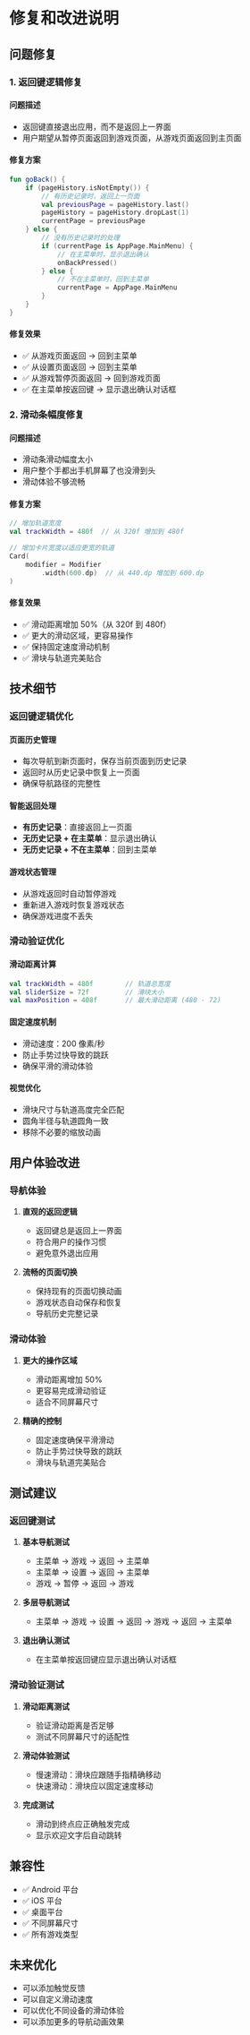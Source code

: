 # 修复和改进说明

## 问题修复

### 1. 返回键逻辑修复

#### 问题描述
- 返回键直接退出应用，而不是返回上一界面
- 用户期望从暂停页面返回到游戏页面，从游戏页面返回到主页面

#### 修复方案
```kotlin
fun goBack() {
    if (pageHistory.isNotEmpty()) {
        // 有历史记录时，返回上一页面
        val previousPage = pageHistory.last()
        pageHistory = pageHistory.dropLast(1)
        currentPage = previousPage
    } else {
        // 没有历史记录时的处理
        if (currentPage is AppPage.MainMenu) {
            // 在主菜单时，显示退出确认
            onBackPressed()
        } else {
            // 不在主菜单时，回到主菜单
            currentPage = AppPage.MainMenu
        }
    }
}
```

#### 修复效果
- ✅ 从游戏页面返回 → 回到主菜单
- ✅ 从设置页面返回 → 回到主菜单
- ✅ 从游戏暂停页面返回 → 回到游戏页面
- ✅ 在主菜单按返回键 → 显示退出确认对话框

### 2. 滑动条幅度修复

#### 问题描述
- 滑动条滑动幅度太小
- 用户整个手都出手机屏幕了也没滑到头
- 滑动体验不够流畅

#### 修复方案
```kotlin
// 增加轨道宽度
val trackWidth = 480f  // 从 320f 增加到 480f

// 增加卡片宽度以适应更宽的轨道
Card(
    modifier = Modifier
        .width(600.dp)  // 从 440.dp 增加到 600.dp
)
```

#### 修复效果
- ✅ 滑动距离增加 50%（从 320f 到 480f）
- ✅ 更大的滑动区域，更容易操作
- ✅ 保持固定速度滑动机制
- ✅ 滑块与轨道完美贴合

## 技术细节

### 返回键逻辑优化

#### 页面历史管理
- 每次导航到新页面时，保存当前页面到历史记录
- 返回时从历史记录中恢复上一页面
- 确保导航路径的完整性

#### 智能返回处理
- **有历史记录**：直接返回上一页面
- **无历史记录 + 在主菜单**：显示退出确认
- **无历史记录 + 不在主菜单**：回到主菜单

#### 游戏状态管理
- 从游戏返回时自动暂停游戏
- 重新进入游戏时恢复游戏状态
- 确保游戏进度不丢失

### 滑动验证优化

#### 滑动距离计算
```kotlin
val trackWidth = 480f        // 轨道总宽度
val sliderSize = 72f         // 滑块大小
val maxPosition = 408f       // 最大滑动距离 (480 - 72)
```

#### 固定速度机制
- 滑动速度：200 像素/秒
- 防止手势过快导致的跳跃
- 确保平滑的滑动体验

#### 视觉优化
- 滑块尺寸与轨道高度完全匹配
- 圆角半径与轨道圆角一致
- 移除不必要的缩放动画

## 用户体验改进

### 导航体验
1. **直观的返回逻辑**
   - 返回键总是返回上一界面
   - 符合用户的操作习惯
   - 避免意外退出应用

2. **流畅的页面切换**
   - 保持现有的页面切换动画
   - 游戏状态自动保存和恢复
   - 导航历史完整记录

### 滑动体验
1. **更大的操作区域**
   - 滑动距离增加 50%
   - 更容易完成滑动验证
   - 适合不同屏幕尺寸

2. **精确的控制**
   - 固定速度确保平滑滑动
   - 防止手势过快导致的跳跃
   - 滑块与轨道完美贴合

## 测试建议

### 返回键测试
1. **基本导航测试**
   - 主菜单 → 游戏 → 返回 → 主菜单
   - 主菜单 → 设置 → 返回 → 主菜单
   - 游戏 → 暂停 → 返回 → 游戏

2. **多层导航测试**
   - 主菜单 → 游戏 → 设置 → 返回 → 游戏 → 返回 → 主菜单

3. **退出确认测试**
   - 在主菜单按返回键应显示退出确认对话框

### 滑动验证测试
1. **滑动距离测试**
   - 验证滑动距离是否足够
   - 测试不同屏幕尺寸的适配性

2. **滑动体验测试**
   - 慢速滑动：滑块应跟随手指精确移动
   - 快速滑动：滑块应以固定速度移动

3. **完成测试**
   - 滑动到终点应正确触发完成
   - 显示欢迎文字后自动跳转

## 兼容性

- ✅ Android 平台
- ✅ iOS 平台
- ✅ 桌面平台
- ✅ 不同屏幕尺寸
- ✅ 所有游戏类型

## 未来优化

- 可以添加触觉反馈
- 可以自定义滑动速度
- 可以优化不同设备的滑动体验
- 可以添加更多的导航动画效果 